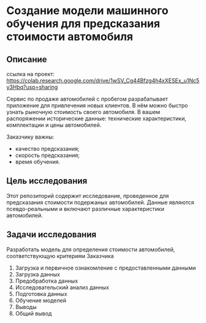 # Создание модели машинного обучения для предсказания стоимости автомобиля
## Описание
ссылка на проект: https://colab.research.google.com/drive/1wSV_Cg44Bfzg4h4xXESEx_u1Nc5y3Hbq?usp=sharing

Сервис по продаже автомобилей с пробегом  разрабатывает приложение для привлечения новых клиентов. В нём можно быстро узнать рыночную стоимость своего автомобиля. В вашем распоряжении исторические данные: технические характеристики, комплектации и цены автомобилей. 

Заказчику важны:

*  качество предсказания;
*  скорость предсказания;
*  время обучения.

## Цель исследования
Этот репозиторий содержит исследование, проведенное  для предсказания стоимости подержаных автомобилей. Данные являются псевдо-реальными и включают различные характеристики автомобилей.
## Задачи исследования
Разработать модель для определения стоимости автомобилей, соответствующую критериям Заказчика
1. Загрузка и первичное ознакомление с предоставленными данными
2. Загрузка данных
3. Предобработка данных
4. Исследовательский анализ данных
5. Подготовка данных
6. Обучение моделей
7. Выводы
8. Общий вывод
